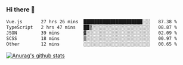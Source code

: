 ### Hi there 👋



<!--
**webB1an/webB1an** is a ✨ _special_ ✨ repository because its `README.md` (this file) appears on your GitHub profile.

Here are some ideas to get you started:

- 🔭 I’m currently working on ...
- 🌱 I’m currently learning ...
- 👯 I’m looking to collaborate on ...
- 🤔 I’m looking for help with ...
- 💬 Ask me about ...
- 📫 How to reach me: ...
- 😄 Pronouns: ...
- ⚡ Fun fact: ...
-->

<!--START_SECTION:waka-->

```txt
Vue.js       27 hrs 26 mins  ██████████████████████░░░   87.38 %
TypeScript   2 hrs 47 mins   ██▒░░░░░░░░░░░░░░░░░░░░░░   08.87 %
JSON         39 mins         ▓░░░░░░░░░░░░░░░░░░░░░░░░   02.09 %
SCSS         18 mins         ▒░░░░░░░░░░░░░░░░░░░░░░░░   00.97 %
Other        12 mins         ░░░░░░░░░░░░░░░░░░░░░░░░░   00.65 %
```

<!--END_SECTION:waka-->


[![Anurag's github stats](https://github-readme-stats.vercel.app/api?username=webB1an&show_icons=true&theme=radical)](https://github.com/anuraghazra/github-readme-stats)

